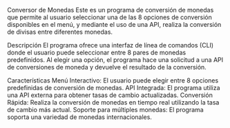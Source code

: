 Conversor de Monedas
Este es un programa de conversión de monedas que permite al usuario seleccionar una de las 8 opciones de conversión disponibles en el menú, y mediante el uso de una API, realiza la conversión de divisas entre diferentes monedas.

Descripción
El programa ofrece una interfaz de línea de comandos (CLI) donde el usuario puede seleccionar entre 8 pares de monedas predefinidos. Al elegir una opción, el programa hace una solicitud a una API de conversiones de moneda y devuelve el resultado de la conversión.

Características
Menú Interactivo: El usuario puede elegir entre 8 opciones predefinidas de conversión de monedas.
API Integrada: El programa utiliza una API externa para obtener tasas de cambio actualizadas.
Conversión Rápida: Realiza la conversión de monedas en tiempo real utilizando la tasa de cambio más actual.
Soporte para múltiples monedas: El programa soporta una variedad de monedas internacionales.
